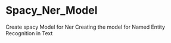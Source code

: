 # Spacy_Ner_Model
Create spacy Model for Ner
Creating the model for Named Entity Recognition in Text
